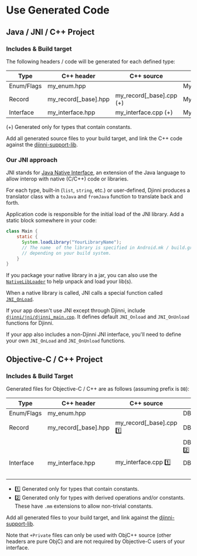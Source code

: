 # Use Generated Code

## Java / JNI / C++ Project

### Includes & Build target
The following headers / code will be generated for each defined type:

| Type       | C++ header             | C++ source                 | Java                | JNI header            | JNI source            |
|------------|------------------------|----------------------------|---------------------|-----------------------|-----------------------|
| Enum/Flags | my\_enum.hpp           |                            | MyEnum.java         | NativeMyEnum.hpp      | NativeMyEnum.cpp      |
| Record     | my\_record[\_base].hpp | my\_record[\_base].cpp (+) | MyRecord[Base].java | NativeMyRecord.hpp    | NativeMyRecord.cpp    |
| Interface  | my\_interface.hpp      | my\_interface.cpp (+)      | MyInterface.java    | NativeMyInterface.hpp | NativeMyInterface.cpp |

(+) Generated only for types that contain constants.

Add all generated source files to your build target, and link the C++ code against the [djinni-support-lib](https://github.com/cross-language-cpp/djinni-support-lib).

### Our JNI approach
JNI stands for [Java Native Interface](http://docs.oracle.com/javase/6/docs/technotes/guides/jni/spec/jniTOC.html), an extension of the Java language to allow interop with
native (C/C++) code or libraries.


For each type, built-in (`list`, `string`, etc.) or user-defined, Djinni produces a translator
class with a `toJava` and `fromJava` function to translate back and forth.

Application code is responsible for the initial load of the JNI library. Add a static block
somewhere in your code:

```java
class Main {
    static {
      System.loadLibrary("YourLibraryName");
      // The name  of the library is specified in Android.mk / build.gradle / Makefile / CMakeLists.txt, 
      // depending on your build system.
    }
}
```

If you package your native library in a jar, you can also use the [`NativeLibLoader`](https://github.com/cross-language-cpp/djinni-support-lib/blob/main/java/com/dropbox/djinni/NativeLibLoader.java)
to help unpack and load your lib(s).

When a native library is called, JNI calls a special function called [`JNI_OnLoad`](https://github.com/cross-language-cpp/djinni-support-lib/blob/main/djinni/jni/djinni_main.cpp#L23).

If your app doesn't use JNI except through Djinni, include [`djinni/jni/djinni_main.cpp`](https://github.com/cross-language-cpp/djinni-support-lib/blob/main/djinni/jni/djinni_main.cpp). 
It defines default `JNI_Onload` and `JNI_OnUnload` functions for Djinni.

If your app also includes a non-Djinni JNI interface, you'll need to define your own `JNI_OnLoad` and `JNI_OnUnload` functions.

## Objective-C / C++ Project

### Includes & Build Target
Generated files for Objective-C / C++ are as follows (assuming prefix is `DB`):

| Type       | C++ header             | C++ source                   | Objective-C files         | Objective-C++ files         |
|------------|------------------------|------------------------------|---------------------------|-----------------------------|
| Enum/Flags | my\_enum.hpp           |                              | DBMyEnum.h                |                             |
| Record     | my\_record[\_base].hpp | my\_record[\_base].cpp :one: | DBMyRecord[Base].h        | DBMyRecord[Base]+Private.h  |
|            |                        |                              | DBMyRecord[Base].mm :two: | DBMyRecord[Base]+Private.mm |
| Interface  | my\_interface.hpp      | my\_interface.cpp :one:      | DBMyInterface.h           | DBMyInterface+Private.h     |
|            |                        |                              |                           | DBMyInterface+Private.mm    |

- :one: Generated only for types that contain constants.
- :two: Generated only for types with derived operations and/or constants. These have `.mm` extensions to allow non-trivial constants.

Add all generated files to your build target, and link against the [djinni-support-lib](https://github.com/cross-language-cpp/djinni-support-lib).

Note that `+Private` files can only be used with ObjC++ source (other headers are pure ObjC) and are not required by Objective-C users of your interface.
